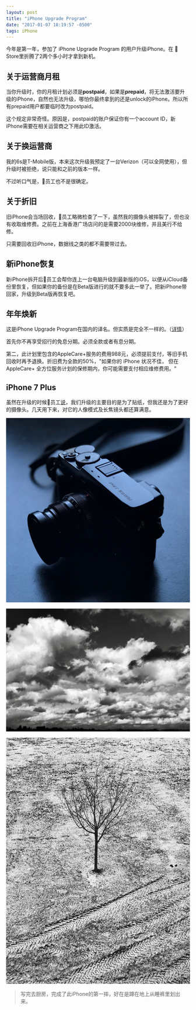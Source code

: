 ```yaml
---
layout: post
title: "iPhone Upgrade Program"
date: "2017-01-07 18:19:57 -0500"
tags: iPhone
---
```

今年是第一年，参加了 iPhone Upgrade Program 的用户升级iPhone。在  Store里折腾了2两个多小时才拿到新机。

## 关于运营商月租

当你升级时，你的月租计划必须是**postpaid**，如果是**prepaid**，将无法激活要升级的iPhone，自然也无法升级，哪怕你最终拿到的还是unlock的iPhone。所以所有prepaid用户都要临时改为postpaid。

这个规定非常奇怪。原因是，postpaid的账户保证你有一个account ID，新iPhone需要在相关运营商之下用此ID激活。

## 关于换运营商

我的6s是T-Mobile版，本来这次升级我预定了一台Verizon（可以全网使用），但升级时被拒绝，说只能和之前的版本一样。

不过听口气是，员工也不是很确定。

## 关于折旧

旧iPhone会当场回收，员工略微检查了一下，虽然我的摄像头被摔裂了，但也没有收取维修费。之前在上海香港广场店问的是需要2000块维修，并且美行不给修。

只需要回收旧iPhone，数据线之类的都不需要带过去。

## 新iPhone恢复

新iPhone拆开后员工会帮你连上一台电脑升级到最新版的iOS，以便从iCloud备份里恢复，但如果你的备份是在Beta版进行的就不要多此一举了。把新iPhone带回家，升级到Beta版再恢复吧。

## 年年焕新

这是iPhone Upgrade Program在国内的译名。但实质是完全不一样的。（[详情](http://www.apple.com/cn/shop/iphone/iphone-upgrade-program)）

首先你不再享受招行的免息分期。必须全款或者有息分期。

第二，此计划里包含的AppleCare+服务的费用988元，必须提前支付，等旧手机回收时再予退换。折旧费为全款的50%，"如果你的 iPhone 状况不佳， 但在 AppleCare+ 全方位服务计划的保修期内，你可能需要支付相应维修费用。"

## iPhone 7 Plus

虽然在升级的时候员工[说](https://twitter.com/ztpala/status/813772489872605184)，我们升级的主要目的是为了贴纸，但我还是为了更好的摄像头。几天用下来，对它的人像模式及长焦镜头都还算满意。

![](/images/iPhone7PlusPortraitModeTest.jpg)

![](/images/iPhone7PlusTelephotoCameraTest.jpg)

![](/images/iPhone7PlusCameraTest.jpg)

> 写完去厨房，完成了此iPhone的第一摔，好在是蹲在地上从睡裤里划出来。
